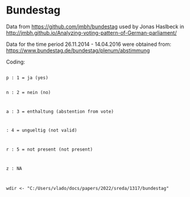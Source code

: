 # Bundestag

Data from https://github.com/jmbh/bundestag used by Jonas Haslbeck in http://jmbh.github.io/Analyzing-voting-pattern-of-German-parliament/

Data for the time period 26.11.2014 - 14.04.2016 were obtained from: https://www.bundestag.de/bundestag/plenum/abstimmung


Coding:

<code>
p : 1 = ja (yes)
 
n : 2 = nein (no)
 
a : 3 = enthaltung (abstention from vote)
 
   : 4 = ungueltig (not valid)
 
r : 5 = not present (not present)
 
z : NA

wdir <- "C:/Users/vlado/docs/papers/2022/sreda/1317/bundestag"
</code>

